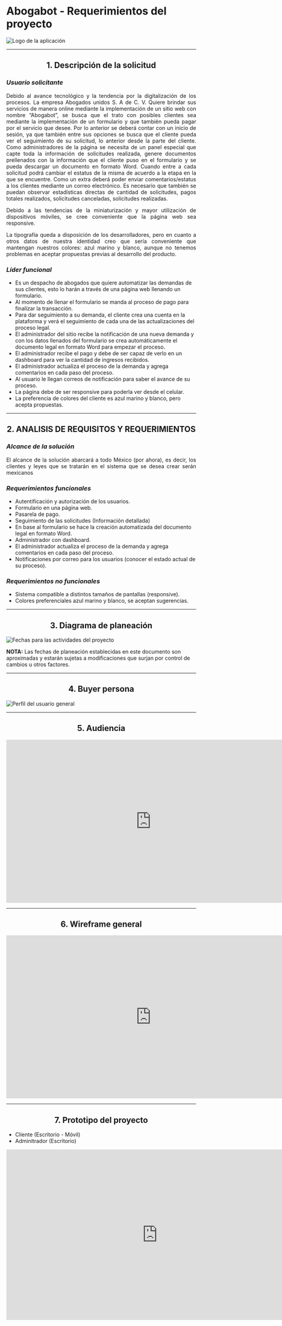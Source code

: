 # Abogabot - Requerimientos del proyecto
![Logo de la aplicación](./img/Abogabot%20logo.png#center)

---
## <div style="text-align: center">1. Descripción de la solicitud</div>

### *Usuario solicitante*

<div style="text-align: justify">
Debido al avance tecnológico y la tendencia por la digitalización de los procesos. La empresa Abogados unidos S. A de C. V. Quiere brindar sus servicios de manera online mediante la implementación de un sitio web con nombre “Abogabot”, se busca que el trato con posibles clientes sea mediante la implementación de un formulario y que también pueda pagar por el servicio que desee. Por lo anterior se deberá contar con un inicio de sesión, ya que también entre sus opciones se busca que el cliente pueda ver el seguimiento de su solicitud, lo anterior desde la parte del cliente.
Como administradores de la página se necesita de un panel especial que capte toda la información de solicitudes realizada, genere documentos prellenados con la información que el cliente puso en el formulario y se pueda descargar un documento en formato Word. Cuando entre a cada solicitud podrá cambiar el estatus de la misma de acuerdo a la etapa en la que se encuentre. Como un extra deberá poder enviar comentarios/estatus a los clientes mediante un correo electrónico. Es necesario que también se puedan observar estadísticas directas de cantidad de solicitudes, pagos totales realizados, solicitudes canceladas, solicitudes realizadas.

Debido a las tendencias de la miniaturización y mayor utilización de dispositivos móviles, se cree conveniente que la página web sea responsive.

La tipografía queda a disposición de los desarrolladores, pero en cuanto a otros datos de nuestra identidad creo que sería conveniente que mantengan nuestros colores: azul marino y blanco, aunque no tenemos problemas en aceptar propuestas previas al desarrollo del producto.
</div>

### *Líder funcional*
- Es un despacho de abogados que quiere automatizar las demandas de sus clientes, esto lo harán a través de una página web llenando un formulario.
- Al momento de llenar el formulario se manda al proceso de pago para finalizar la transacción.
- Para dar seguimiento a su demanda, el cliente crea una cuenta en la plataforma y verá el seguimiento de cada una de las actualizaciones del proceso legal.
- El administrador del sitio recibe la notificación de una nueva demanda y con los datos llenados del formulario se crea automáticamente el documento legal en formato Word para empezar el proceso.
- El administrador recibe el pago y debe de ser capaz de verlo en un dashboard para ver la cantidad de ingresos recibidos.
- El administrador actualiza el proceso de la demanda y agrega comentarios en cada paso del proceso.
- Al usuario le llegan correos de notificación para saber el avance de su proceso.
- La página debe de ser responsive para poderla ver desde el celular.
- La preferencia de colores del cliente es azul marino y blanco, pero acepta propuestas.

---
## <div style="text-align: center">2. ANALISIS DE REQUISITOS Y REQUERIMIENTOS </div>

### *Alcance de la solución*
<div style="text-align: justify">
El alcance de la solución abarcará a todo México (por ahora), es decir, los clientes y leyes que se tratarán en el sistema que se desea crear serán mexicanos
</div>

### *Requerimientos funcionales*
- Autentificación y autorización de los usuarios.
- Formulario en una página web.
- Pasarela de pago.
- Seguimiento de las solicitudes (Información detallada)
- En base al formulario se hace la creación automatizada del documento legal en formato Word.
- Administrador con dashboard.
- El administrador actualiza el proceso de la demanda y agrega comentarios en cada paso del proceso.
- Notificaciones por correo para los usuarios (conocer el estado actual de su proceso).


### *Requerimientos no funcionales*
- Sistema compatible a distintos tamaños de pantallas (responsive).
- Colores preferenciales azul marino y blanco, se aceptan sugerencias.


---
## <div style="text-align: center">3. Diagrama de planeación </div>
![Fechas para las actividades del proyecto](./img/Hitos.PNG)

**NOTA:** Las fechas de planeación establecidas en este documento son aproximadas y estarán sujetas a modificaciones que surjan por control de cambios u otros factores. 

---
## <div style="text-align: center">4. Buyer persona </div>
![Perfil del usuario general](./img/buyer%20personas.PNG)

---
## <div style="text-align: center">5. Audiencia </div>

<iframe width="768" height="432" src="https://miro.com/app/live-embed/uXjVPNUIFLw=/?moveToViewport=934,-163,3457,1055&embedId=663454855673" frameborder="0" scrolling="no" allowfullscreen></iframe>

---
## <div style="text-align: center">6. Wireframe general</div>
<iframe width="768" height="432" src="https://miro.com/app/live-embed/uXjVPNUb3LU=/?moveToViewport=-2123,-1472,13264,3559&embedId=857525961566" frameborder="0" scrolling="no" allowfullscreen></iframe>

---
## <div style="text-align: center">7. Prototipo del proyecto </div>
- Cliente (Escritorio - Móvil)
- Adminitrador (Escritorio)
<iframe style="border: 1px solid rgba(0, 0, 0, 0.1);" width="800" height="450" src="https://www.figma.com/embed?embed_host=share&url=https%3A%2F%2Fwww.figma.com%2Fproto%2FxMU3jMXnWE0BRekPkaxeLT%2FAbogabot%3Fnode-id%3D6%253A1017%26scaling%3Dscale-down%26page-id%3D0%253A1%26starting-point-node-id%3D2%253A12%26show-proto-sidebar%3D1" allowfullscreen></iframe>























<style>
    img[src*='#center'], iframe { display: block; margin: auto; }
</style>

